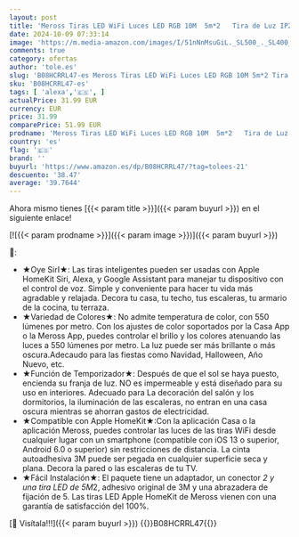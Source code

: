 ```yaml
---
layout: post
title: 'Meross Tiras LED WiFi Luces LED RGB 10M  5m*2   Tira de Luz IP20  12V  Admite DIY. Compatible con Apple HomeKit Siri  Alexa  Google Assistant y SmartThings. Tira Decoración de la Habitación'
date: 2024-10-09 07:33:14
image: 'https://m.media-amazon.com/images/I/51nNnMsuGiL._SL500_._SL400_.jpg'
comments: true
category: ofertas
author: 'tole.es'
slug: 'B08HCRRL47-es Meross Tiras LED WiFi Luces LED RGB 10M 5m*2 Tira de Luz...'
sku: 'B08HCRRL47-es'
tags: [ 'alexa','🇪🇸', ]
actualPrice: 31.99 EUR
currency: EUR
price: 31.99
comparePrice: 51.99 EUR
prodname: 'Meross Tiras LED WiFi Luces LED RGB 10M  5m*2   Tira de Luz IP20  12V  Admite DIY. Compatible con Apple HomeKit Siri  Alexa  Google Assistant y SmartThings. Tira Decoración de la Habitación'
country: 'es'
flag: '🇪🇸'
brand: ''
buyurl: 'https://www.amazon.es/dp/B08HCRRL47/?tag=tolees-21'
descuento: '38.47'
average: '39.7644'
---
```


Ahora mismo tienes [{{< param title >}}]({{< param buyurl >}}) en el siguiente enlace!

[![{{< param prodname >}}]({{< param image >}})]({{< param buyurl >}})

🔎:

- ★Oye SirI★: Las tiras inteligentes pueden ser usadas con Apple HomeKit Siri, Alexa, y Google Assistant para manejar tu dispositivo con el control de voz. Simple y conveniente para hacer tu vida más agradable y relajada. Decora tu casa, tu techo, tus escaleras, tu armario de la cocina, tu terraza.
- ★Variedad de Colores★: No admite temperatura de color, con 550 lúmenes por metro. Con los ajustes de color soportados por la Casa App o la Meross App, puedes controlar el brillo y los colores atenuando las luces a 550 lúmenes por metro. La luz puede ser más brillante o más oscura.Adecaudo para las fiestas como Navidad, Halloween, Año Nuevo, etc.
- ★Función de Temporizador★: Después de que el sol se haya puesto, encienda su franja de luz. NO es impermeable y está diseñado para su uso en interiores. Adecuado para La decoración del salón y los dormitorios, la iluminación de las escaleras, no entran en una casa oscura mientras se ahorran gastos de electricidad.
- ★Compatible con Apple HomeKit★:Con la aplicación Casa o la aplicación Meross, puedes controlar las luces de las tiras WiFi desde cualquier lugar con un smartphone (compatible con iOS 13 o superior, Android 6.0 o superior) sin restricciones de distancia. La cinta autoadhesiva 3M puede ser pegada en cualquier superficie seca y plana. Decora la pared o las escaleras de tu TV.
- ★Fácil Instalación★: El paquete tiene un adaptador, un conector *2 y una tira LED de 5M*2, adhesivo original de 3M y una abrazadera de fijación de 5. Las tiras LED Apple HomeKit de Meross vienen con una garantía de satisfacción del 100%.

[🛒 Visítala!!!]({{< param buyurl >}})
{{<world>}}B08HCRRL47{{</world>}}
